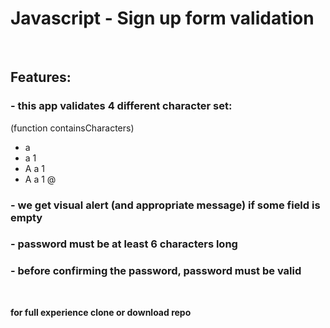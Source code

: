 # Javascript - Sign up form validation

<br>

## Features:

### - this app validates 4 different character set:

(function containsCharacters)

- a
- a 1
- A a 1
- A a 1 @
  <br>

### - we get visual alert (and appropriate message) if some field is empty

### - password must be at least 6 characters long

### - before confirming the password, password must be valid

<br>

**for full experience clone or download repo**
